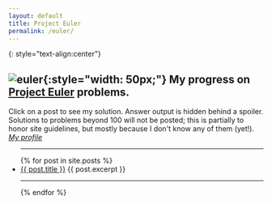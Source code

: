 ```yaml
---
layout: default
title: Project Euler
permalink: /euler/
---
```


{: style="text-align:center"}
## **![euler](/assets/pe.ico){:style="width: 50px;"} My progress on [Project Euler](https://projecteuler.net/) problems.**

Click on a post to see my solution. Answer output is hidden behind a spoiler.  
Solutions to problems beyond 100 will not be posted; this is partially to honor site guidelines, but mostly because I don't know any of them (yet!). *[My profile](https://projecteuler.net/progress=AthenH)*

<ul>
  <hr>
  {% for post in site.posts %}
    <li>
      <a href="{{ post.url }}">{{ post.title }}</a>
      {{ post.excerpt }}
      <hr>
    </li>
  {% endfor %}
</ul>